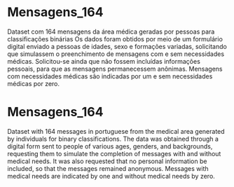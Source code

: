 # Mensagens_164
Dataset com 164 mensagens da área médica geradas por pessoas para classificações binárias
Os dados foram obtidos por meio de um formulário digital enviado a pessoas de idades, sexo e formações variadas, solicitando que simulassem o preenchimento de mensagens com e sem necessidades médicas. Solicitou-se ainda que não fossem incluídas informações pessoais, para que as mensagens permanecessem anônimas. 
Mensagens com necessidades médicas são indicadas por um e sem necessidades médicas por zero.

# Mensagens_164
Dataset with 164 messages in portuguese from the medical area generated by individuals for binary classifications. The data was obtained through a digital form sent to people of various ages, genders, and backgrounds, requesting them to simulate the completion of messages with and without medical needs. It was also requested that no personal information be included, so that the messages remained anonymous. Messages with medical needs are indicated by one and without medical needs by zero.
